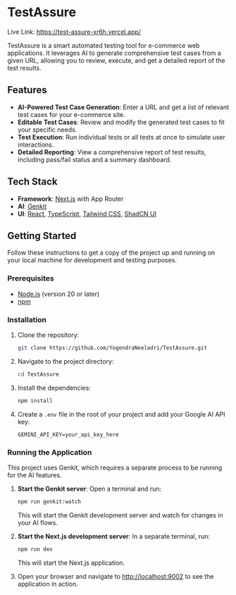 # TestAssure

Live Link: https://test-assure-xr6h.vercel.app/

TestAssure is a smart automated testing tool for e-commerce web applications. It leverages AI to generate comprehensive test cases from a given URL, allowing you to review, execute, and get a detailed report of the test results.

## Features

- **AI-Powered Test Case Generation**: Enter a URL and get a list of relevant test cases for your e-commerce site.
- **Editable Test Cases**: Review and modify the generated test cases to fit your specific needs.
- **Test Execution**: Run individual tests or all tests at once to simulate user interactions.
- **Detailed Reporting**: View a comprehensive report of test results, including pass/fail status and a summary dashboard.

## Tech Stack

- **Framework**: [Next.js](https://nextjs.org/) with App Router
- **AI**: [Genkit](https://firebase.google.com/docs/genkit)
- **UI**: [React](https://reactjs.org/), [TypeScript](https://www.typescriptlang.org/), [Tailwind CSS](https://tailwindcss.com/), [ShadCN UI](https://ui.shadcn.com/)

## Getting Started

Follow these instructions to get a copy of the project up and running on your local machine for development and testing purposes.

### Prerequisites

- [Node.js](https://nodejs.org/) (version 20 or later)
- [npm](https://www.npmjs.com/)

### Installation

1.  Clone the repository:
    ```bash
    git clone https://github.com/YogendraNeeladri/TestAssure.git
    ```
2.  Navigate to the project directory:
    ```bash
    cd TestAssure
    ```
3.  Install the dependencies:
    ```bash
    npm install
    ```
4. Create a `.env` file in the root of your project and add your Google AI API key:
    ```
    GEMINI_API_KEY=your_api_key_here
    ```

### Running the Application

This project uses Genkit, which requires a separate process to be running for the AI features.

1.  **Start the Genkit server**:
    Open a terminal and run:
    ```bash
    npm run genkit:watch
    ```
    This will start the Genkit development server and watch for changes in your AI flows.

2.  **Start the Next.js development server**:
    In a separate terminal, run:
    ```bash
    npm run dev
    ```
    This will start the Next.js application.

3.  Open your browser and navigate to [http://localhost:9002](http://localhost:9002) to see the application in action.

